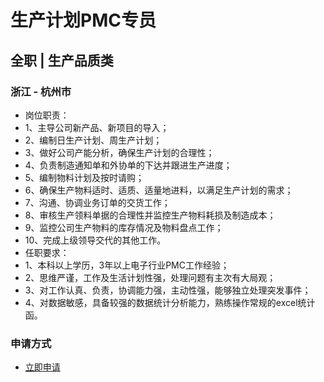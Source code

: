 
# 生产计划PMC专员
## 全职  |  生产品质类
### 浙江 - 杭州市

- 岗位职责：
- 1、主导公司新产品、新项目的导入；
- 2、编制日生产计划、周生产计划；
- 3、做好公司产能分析，确保生产计划的合理性；
- 4、负责制造通知单和外协单的下达并跟进生产进度；
- 5、编制物料计划及按时请购；
- 6、确保生产物料适时、适质、适量地进料，以满足生产计划的需求；
- 7、沟通、协调业务订单的交货工作；
- 8、审核生产领料单据的合理性并监控生产物料耗损及制造成本；
- 9、监控公司生产物料的库存情况及物料盘点工作；
- 10、完成上级领导交代的其他工作。
- 任职要求：
- 1、本科以上学历，3年以上电子行业PMC工作经验；
- 2、思维严谨，工作及生活计划性强，处理问题有主次有大局观；
- 3、对工作认真、负责，协调能力强，主动性强，能够独立处理突发事件；
- 4、对数据敏感，具备较强的数据统计分析能力，熟练操作常规的excel统计函。
### 申请方式
- <a href="mailto:hr@tuya.com?subject=求职简历-生产计划PMC专员-来自GitHub">立即申请</a>